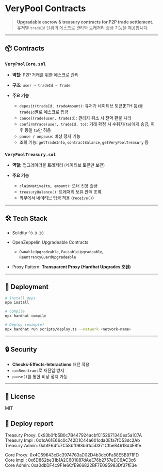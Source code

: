 
# VeryPool Contracts

> **Upgradable escrow & treasury contracts for P2P trade settlement.**
> 유저별 `tradeId` 단위의 에스크로 관리와 트레저리 출금 기능을 제공합니다.

---

## 📦 Contracts

### `VeryPoolCore.sol`

* **역할:** P2P 거래를 위한 에스크로 관리
* **구조:** `user → tradeId → Trade`
* **주요 기능**

  * `deposit(tradeId, tradeAmount)`:
    유저가 네이티브 토큰(ETH 등)을 `tradeId`별로 에스크로 입금
  * `cancelTrade(user, tradeId)`:
    관리자 취소 시 전액 환불 처리
  * `confirmTrade(user, tradeId, to)`:
    거래 확정 시 수취자(`to`)에게 송금, 이후 동일 `to`만 허용
  * `pause / unpause`:
    비상 정지 기능
  * 조회 기능: `getTradeInfo`, `contractBalance`, `getVeryPoolTreasury` 등

### `VeryPoolTreasury.sol`

* **역할:** 업그레이더블 트레저리 (네이티브 토큰만 보관)
* **주요 기능**

  * `claimNative(to, amount)`:
    오너 전용 출금
  * `treasuryBalance()`:
    트레저리 보유 잔액 조회
  * 외부에서 네이티브 입금 허용 (`receive()`)

---

## 🛠️ Tech Stack

* Solidity `^0.8.20`
* OpenZeppelin Upgradeable Contracts

  * `OwnableUpgradeable`, `PausableUpgradeable`, `ReentrancyGuardUpgradeable`
* Proxy Pattern: **Transparent Proxy (Hardhat Upgrades 호환)**

---

## 🚀 Deployment

```bash
# Install deps
npm install

# Compile
npx hardhat compile

# Deploy (example)
npx hardhat run scripts/deploy.ts --network <network-name>
```

---

## 🔒 Security

* **Checks-Effects-Interactions** 패턴 적용
* `nonReentrant`로 재진입 방지
* `pause()`를 통한 비상 정지 가능

---

## 📜 License

MIT

## 📂 Deploy report  
Treasury Proxy: 0x93b0fb5B0c7B447924acbfC152971340ea5a1C7A   
Treasury Impl : 0x1cA61E66c0c742D1C44a601cda0Efa7fD53dc2Ab   
Treasury Admin: 0xbfF64fc7C58bf098b61c5D371Cfbe84618d4E8fe   
   
Core Proxy: 0x4C59643cDc3974763aD02D4b3dc0Fa58E5B971FD   
Core Impl : 0x6D862be31b1A2C601087dAeE76b2757eDC6AC3c6   
Core Admin: 0xa0dbDF4c9F1e6CfE966822BF7E095983Df37fE3e   
